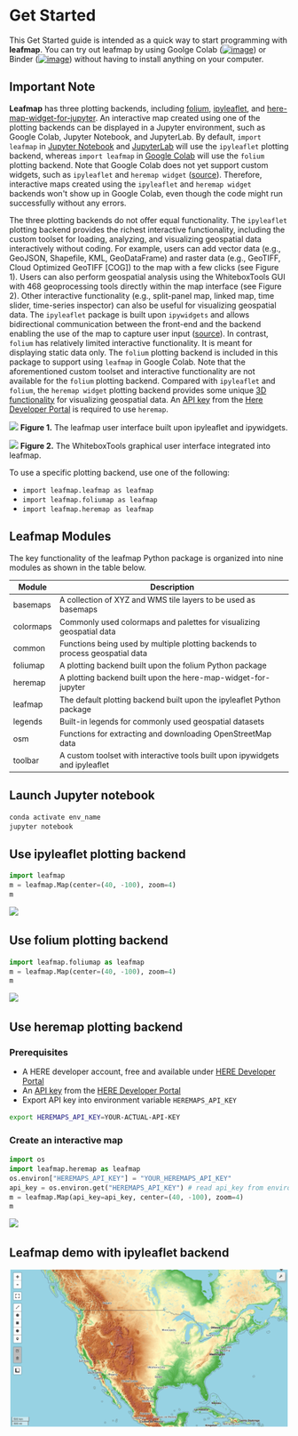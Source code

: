 # Get Started

This Get Started guide is intended as a quick way to start programming with **leafmap**. You can try out leafmap by using Goolge Colab ([![image](https://colab.research.google.com/assets/colab-badge.svg)](https://gishub.org/leafmap-colab)) or Binder ([![image](https://binder.pangeo.io/badge_logo.svg)](https://gishub.org/leafmap-pangeo)) without having to install anything on your computer.

## Important Note

**Leafmap** has three plotting backends, including [folium](https://github.com/python-visualization/folium), [ipyleaflet](https://github.com/jupyter-widgets/ipyleaflet), and [here-map-widget-for-jupyter](https://github.com/heremaps/here-map-widget-for-jupyter). An interactive map created using one of the plotting backends can be displayed in a Jupyter environment, such as Google Colab, Jupyter Notebook, and JupyterLab. By default, `import leafmap` in [Jupyter Notebook](https://gishub.org/leafmap-pangeo) and [JupyterLab](https://gishub.org/leafmap-binder) will use the `ipyleaflet` plotting backend, whereas `import leafmap` in [Google Colab](https://gishub.org/leafmap-colab) will use the `folium` plotting backend. Note that Google Colab does not yet support custom widgets, such as `ipyleaflet` and `heremap widget` ([source](https://github.com/googlecolab/colabtools/issues/498#issuecomment-695335421)). Therefore, interactive maps created using the `ipyleaflet` and `heremap widget` backends won't show up in Google Colab, even though the code might run successfully without any errors.

The three plotting backends do not offer equal functionality. The `ipyleaflet` plotting backend provides the richest interactive functionality, including the custom toolset for loading, analyzing, and visualizing geospatial data interactively without coding. For example, users can add vector data (e.g., GeoJSON, Shapefile, KML, GeoDataFrame) and raster data (e.g., GeoTIFF, Cloud Optimized GeoTIFF [COG]) to the map with a few clicks (see Figure 1). Users can also perform geospatial analysis using the WhiteboxTools GUI with 468 geoprocessing tools directly within the map interface (see Figure 2). Other interactive functionality (e.g., split-panel map, linked map, time slider, time-series inspector) can also be useful for visualizing geospatial data. The `ipyleaflet` package is built upon `ipywidgets` and allows bidirectional communication between the front-end and the backend enabling the use of the map to capture user input ([source](https://blog.jupyter.org/interactive-gis-in-jupyter-with-ipyleaflet-52f9657fa7a)). In contrast, `folium` has relatively limited interactive functionality. It is meant for displaying static data only. The `folium` plotting backend is included in this package to support using `leafmap` in Google Colab. Note that the aforementioned custom toolset and interactive functionality are not available for the `folium` plotting backend. Compared with `ipyleaflet` and `folium`, the `heremap widget` plotting backend provides some unique [3D functionality](https://github.com/heremaps/here-map-widget-for-jupyter#use-ipywidgets-controls-to-build-an-interactive-gui) for visualizing geospatial data. An [API key](https://developer.here.com/documentation/identity-access-management/dev_guide/topics/dev-apikey.html) from the [Here Developer Portal](https://developer.here.com/) is required to use `heremap`.

![](https://i.imgur.com/pe7CoC7.png)
**Figure 1.** The leafmap user interface built upon ipyleaflet and ipywidgets.

![](https://i.imgur.com/5GzDG3W.png)
**Figure 2.** The WhiteboxTools graphical user interface integrated into leafmap.

To use a specific plotting backend, use one of the following:

-   `import leafmap.leafmap as leafmap`
-   `import leafmap.foliumap as leafmap`
-   `import leafmap.heremap as leafmap`

## Leafmap Modules

The key functionality of the leafmap Python package is organized into nine modules as shown in the table below.

| Module    | Description                                                                   |
| --------- | ----------------------------------------------------------------------------- |
| basemaps  | A collection of XYZ and WMS tile layers to be used as basemaps                |
| colormaps | Commonly used colormaps and palettes for visualizing geospatial data          |
| common    | Functions being used by multiple plotting backends to process geospatial data |
| foliumap  | A plotting backend built upon the folium Python package                       |
| heremap   | A plotting backend built upon the here-map-widget-for-jupyter                 |
| leafmap   | The default plotting backend built upon the ipyleaflet Python package         |
| legends   | Built-in legends for commonly used geospatial datasets                        |
| osm       | Functions for extracting and downloading OpenStreetMap data                   |
| toolbar   | A custom toolset with interactive tools built upon ipywidgets and ipyleaflet  |

## Launch Jupyter notebook

```bash
conda activate env_name
jupyter notebook
```

## Use ipyleaflet plotting backend

```python
import leafmap
m = leafmap.Map(center=(40, -100), zoom=4)
m
```

![](https://i.imgur.com/CUtzD19.png)

## Use folium plotting backend

```python
import leafmap.foliumap as leafmap
m = leafmap.Map(center=(40, -100), zoom=4)
m
```

![](https://i.imgur.com/cwdskMb.png)

## Use heremap plotting backend

### Prerequisites

-   A HERE developer account, free and available under [HERE Developer Portal](https://developer.here.com)
-   An [API key](https://developer.here.com/documentation/identity-access-management/dev_guide/topics/dev-apikey.html) from the [HERE Developer Portal](https://developer.here.com)
-   Export API key into environment variable `HEREMAPS_API_KEY`

```bash
export HEREMAPS_API_KEY=YOUR-ACTUAL-API-KEY
```

### Create an interactive map

```python
import os
import leafmap.heremap as leafmap
os.environ["HEREMAPS_API_KEY"] = "YOUR_HEREMAPS_API_KEY"
api_key = os.environ.get("HEREMAPS_API_KEY") # read api_key from environment variable.
m = leafmap.Map(api_key=api_key, center=(40, -100), zoom=4)
m
```

![](https://i.imgur.com/TWfgHsV.png)

## Leafmap demo with ipyleaflet backend

![](data/leafmap_demo.gif)
